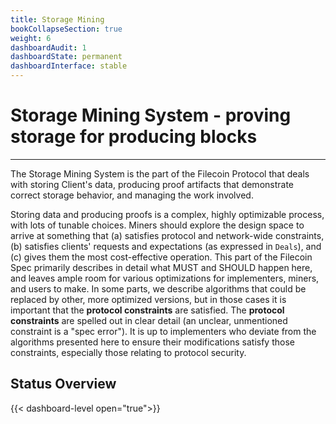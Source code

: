 ```yaml
---
title: Storage Mining
bookCollapseSection: true
weight: 6
dashboardAudit: 1
dashboardState: permanent
dashboardInterface: stable
---
```


# Storage Mining System - proving storage for producing blocks
---

The Storage Mining System is the part of the Filecoin Protocol that deals with storing Client's
data, producing proof artifacts that demonstrate correct storage behavior, and managing the work
involved.

Storing data and producing proofs is a complex, highly optimizable process, with lots of tunable
choices. Miners should explore the design space to arrive at something that (a) satisfies protocol
and network-wide constraints, (b) satisfies clients' requests and expectations (as expressed in
`Deals`), and \(c) gives them the most cost-effective operation. This part of the Filecoin Spec
primarily describes in detail what MUST and SHOULD happen here, and leaves ample room for
various optimizations for implementers, miners, and users to make. In some parts, we describe
algorithms that could be replaced by other, more optimized versions, but in those cases it is
important that the **protocol constraints** are satisfied. The **protocol constraints** are
spelled out in clear detail (an unclear, unmentioned constraint is a "spec error").  It is up
to implementers who deviate from the algorithms presented here to ensure their modifications
satisfy those constraints, especially those relating to protocol security.

## Status Overview
{{< dashboard-level open="true">}}